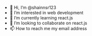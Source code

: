 - 👋 Hi, I’m @shainnsr123
- 👀 I’m interested in web development
- 🌱 I’m currently learning react.js
- 💞️ I’m looking to collaborate on react.js
- 📫 How to reach me my email address

<!---
shainnsr123/shainnsr123 is a ✨ special ✨ repository because its `README.md` (this file) appears on your GitHub profile.
You can click the Preview link to take a look at your changes.
--->
